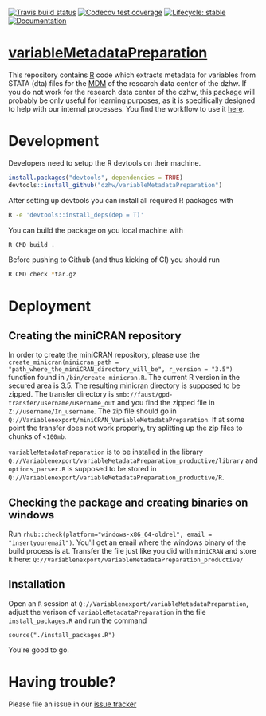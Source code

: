   <!-- badges: start -->
  [![Travis build status](https://travis-ci.com/dzhw/variableMetadataPreparation.svg?branch=master)](https://travis-ci.com/dzhw/variableMetadataPreparation)
  [![Codecov test coverage](https://codecov.io/gh/dzhw/variableMetadataPreparation/branch/master/graph/badge.svg)](https://codecov.io/gh/dzhw/variableMetadataPreparation?branch=master)
  [![Lifecycle: stable](https://img.shields.io/badge/lifecycle-stable-brightgreen.svg)](https://www.tidyverse.org/lifecycle/#stable) [![Documentation](https://img.shields.io/badge/documentation--brightgreen)](https://dzhw.github.io/variableMetadataPreparation/)
  <!-- badges: end -->

# [variableMetadataPreparation](https://dzhw.github.io/variableMetadataPreparation/)
This repository contains [R](https://www.r-project.org/about.html) code which 
extracts metadata for variables from STATA (dta) files for the [MDM](https://metadata.fdz.dzhw.eu)
of the research data center of the dzhw. If you do not work for the research 
data center of the dzhw, this package will probably be only useful for learning 
purposes, as it is specifically designed to help with our internal processes.
You find the workflow to use it [here](file:///home/birkelbach/git/variableMetadataPreparation/docs/articles/How_to_use_variableMetadataPreparation.html).

# Development

Developers need to setup the R devtools on their machine.
``` r
install.packages("devtools", dependencies = TRUE)
devtools::install_github("dzhw/variableMetadataPreparation")
```

After setting up devtools you can install all required R packages with

``` bash
R -e 'devtools::install_deps(dep = T)'
```

You can build the package on you local machine with

``` bash
R CMD build .
```

Before pushing to Github (and thus kicking of CI) you should run

``` bash
R CMD check *tar.gz
```
# Deployment

## Creating the miniCRAN repository

In order to create the miniCRAN repository, please use the 
`create_minicran(minicran_path = "path_where_the_miniCRAN_directory_will_be", r_version = "3.5")` 
function found in `/bin/create_minicran.R`. The current R version in the secured
area is 3.5. The resulting minicran directory is supposed to be zipped.
The transfer directory is `smb://faust/gpd-transfer/username/username_out` and 
you find the zipped file in `Z://username/In_username`.
The zip file should go in `Q://Variablenexport/miniCRAN_VariableMetadataPreparation`. 
If at some point the transfer does not work properly, try splitting up the zip 
files to chunks of `<100mb`.

`variableMetadataPreparation` is to be installed in the library `Q://Variablenexport/variableMetadataPreparation_productive/library` and `options_parser.R` is 
supposed to be stored in `Q://Variablenexport/variableMetadataPreparation_productive/R`.

## Checking the package and creating binaries on windows

Run `rhub::check(platform="windows-x86_64-oldrel", email = "insertyouremail")`. 
You'll get an email where the windows binary of the build process is at.
Transfer the file just like you did with `miniCRAN` and store it 
here: `Q://Variablenexport/variableMetadataPreparation_productive/`

## Installation

Open an `R` session at `Q://Variablenexport/variableMetadataPreparation`, adjust the verison of `variableMetadataPreparation` in the file `install_packages.R` and 
run the command

```
source("./install_packages.R")
```
You're good to go.

# Having trouble?


Please file an issue in our [issue tracker](https://github.com/dzhw/metadatamanagement/issues)
